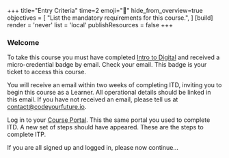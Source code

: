 +++
title="Entry Criteria"
time=2
emoji="🎯"
hide_from_overview=true
objectives = [
  "List the mandatory requirements for this course.",
]
[build]
  render = 'never'
  list = 'local'
  publishResources = false
+++

### Welcome

To take this course you must have completed [Intro to Digital](https://itd.codeyourfuture.io) and received a micro-credential badge by email. Check your email. This badge is your ticket to access this course.

You will receive an email within two weeks of completing ITD, inviting you to begin this course as a Learner. All operational details should be linked in this email. If you have not received an email, please tell us at contact@codeyourfuture.io.

Log in to your [Course Portal](https://application-process.codeyourfuture.io/). This the same portal you used to complete ITD. A new set of steps should have appeared. These are the steps to complete ITP.

If you are all signed up and logged in, please now continue...
